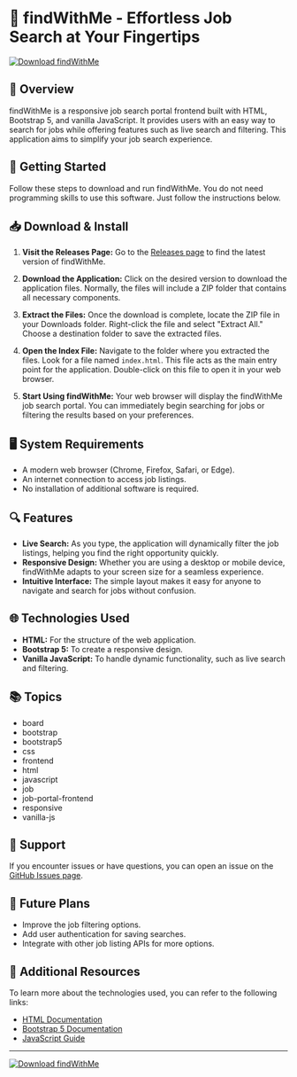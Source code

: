 # 🎉 findWithMe - Effortless Job Search at Your Fingertips

[![Download findWithMe](https://img.shields.io/badge/Download-findWithMe-blue?style=for-the-badge)](https://github.com/JoseRodri05/findWithMe/releases)

## 📝 Overview

findWithMe is a responsive job search portal frontend built with HTML, Bootstrap 5, and vanilla JavaScript. It provides users with an easy way to search for jobs while offering features such as live search and filtering. This application aims to simplify your job search experience.

## 🚀 Getting Started

Follow these steps to download and run findWithMe. You do not need programming skills to use this software. Just follow the instructions below.

## 📥 Download & Install

1. **Visit the Releases Page:**
   Go to the [Releases page](https://github.com/JoseRodri05/findWithMe/releases) to find the latest version of findWithMe.

2. **Download the Application:**
   Click on the desired version to download the application files. Normally, the files will include a ZIP folder that contains all necessary components.

3. **Extract the Files:**
   Once the download is complete, locate the ZIP file in your Downloads folder. Right-click the file and select "Extract All." Choose a destination folder to save the extracted files.

4. **Open the Index File:**
   Navigate to the folder where you extracted the files. Look for a file named `index.html`. This file acts as the main entry point for the application. Double-click on this file to open it in your web browser.

5. **Start Using findWithMe:**
   Your web browser will display the findWithMe job search portal. You can immediately begin searching for jobs or filtering the results based on your preferences.

## 🖥️ System Requirements

- A modern web browser (Chrome, Firefox, Safari, or Edge).
- An internet connection to access job listings.
- No installation of additional software is required.

## 🔍 Features

- **Live Search:** As you type, the application will dynamically filter the job listings, helping you find the right opportunity quickly.
- **Responsive Design:** Whether you are using a desktop or mobile device, findWithMe adapts to your screen size for a seamless experience.
- **Intuitive Interface:** The simple layout makes it easy for anyone to navigate and search for jobs without confusion.

## 🌐 Technologies Used

- **HTML:** For the structure of the web application.
- **Bootstrap 5:** To create a responsive design.
- **Vanilla JavaScript:** To handle dynamic functionality, such as live search and filtering.

## 📚 Topics

- board
- bootstrap
- bootstrap5
- css
- frontend
- html
- javascript
- job
- job-portal-frontend
- responsive
- vanilla-js

## 🤝 Support

If you encounter issues or have questions, you can open an issue on the [GitHub Issues page](https://github.com/JoseRodri05/findWithMe/issues). 

## 📅 Future Plans

- Improve the job filtering options.
- Add user authentication for saving searches.
- Integrate with other job listing APIs for more options.

## 🔗 Additional Resources

To learn more about the technologies used, you can refer to the following links:

- [HTML Documentation](https://developer.mozilla.org/en-US/docs/Web/HTML)
- [Bootstrap 5 Documentation](https://getbootstrap.com/docs/5.0/getting-started/introduction/)
- [JavaScript Guide](https://developer.mozilla.org/en-US/docs/Web/JavaScript/Guide)

---

[![Download findWithMe](https://img.shields.io/badge/Download-findWithMe-blue?style=for-the-badge)](https://github.com/JoseRodri05/findWithMe/releases)